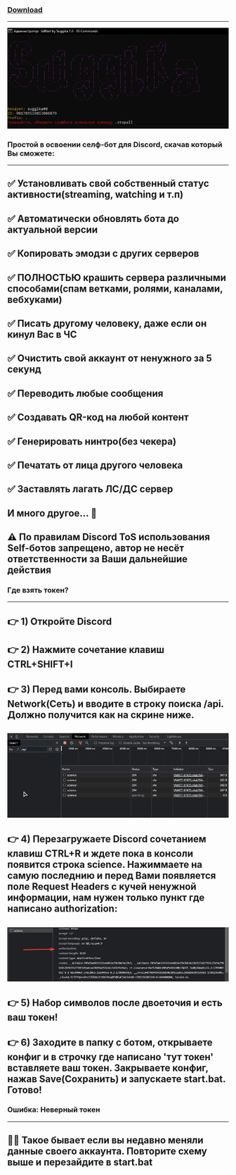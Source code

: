 ### [Download](https://minhaskamal.github.io/DownGit/#/home?url=https://github.com/Suggika/Self-Bot)
---------------------------------
![](https://github.com/Suggika/Self-Bot/blob/main/cogs/showcase.png)

### Простой в освоении селф-бот для Discord, скачав который Вы сможете:
---------------------------------
✅  Установливать свой собственный статус активности(streaming, watching и т.п)
---------------------------------
✅ Автоматически обновлять бота до актуальной версии
---------------------------------
✅ Копировать эмодзи с других серверов
---------------------------------
✅ ПОЛНОСТЬЮ крашить сервера различными способами(спам ветками, ролями, каналами, вебхуками)
---------------------------------
✅ Писать другому человеку, даже если он кинул Вас в ЧС
---------------------------------
✅ Очистить свой аккаунт от ненужного за 5 секунд
---------------------------------
✅ Переводить любые сообщения
---------------------------------
✅ Создавать QR-код на любой контент
---------------------------------
✅ Генерировать нинтро(без чекера)
---------------------------------
✅ Печатать от лица другого человека
---------------------------------
✅ Заставлять лагать ЛС/ДС сервер
---------------------------------
**И много другое... 👀**
---------------------------------
⚠️ **По правилам Discord ToS использования Self-ботов запрещено, автор не несёт ответственности за Ваши дальнейшие действия**
---------------------------------
### Где взять токен?
---------------------------------
👉 1) Откройте Discord
---------------------------------
👉 2) Нажмите сочетание клавиш CTRL+SHIFT+I
---------------------------------
👉 3) Перед вами консоль. Выбираете Network(Сеть) и вводите в строку поиска /api. Должно получится как на скрине ниже.
---------------------------------
![](https://github.com/Suggika/Self-Bot/blob/main/cogs/token.png)
---------------------------------
👉 4) Перезагружаете Discord сочетанием клавиш CTRL+R и ждете пока в консоли появится строка science. Нажиммаете на самую последнию и перед Вами появляется поле Request Headers с кучей ненужной информации, нам нужен только пункт где написано authorization:
---------------------------------
![](https://github.com/Suggika/Self-Bot/blob/main/cogs/token2.png)
---------------------------------
👉 5) Набор символов после двоеточия и есть ваш токен!
---------------------------------
👉 6) Заходите в папку с ботом, открываете конфиг и в строчку где написано 'тут токен' вставляете ваш токен. Закрываете конфиг, нажав Save(Сохранить) и запускаете start.bat. Готово!
---------------------------------
### Ошибка: Неверный токен
---------------------------------
🤷‍♂️ Такое бывает если вы недавно меняли данные своего аккаунта. Повторите схему выше и перезайдите в start.bat
---------------------------------
